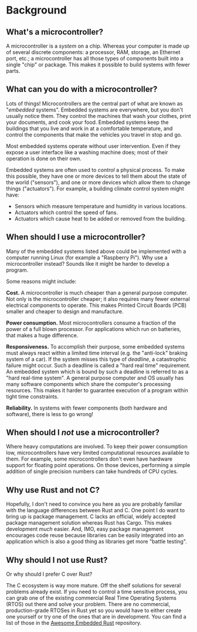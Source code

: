 # Background

## What's a microcontroller?

A microcontroller is a *system* on a chip. Whereas your computer is made up of several discrete
components: a processor, RAM, storage, an Ethernet port, etc.; a microcontroller has all those types
of components built into a single "chip" or package. This makes it possible to build systems with
fewer parts.

## What can you do with a microcontroller?

Lots of things! Microcontrollers are the central part of what are known as "*embedded* systems".
Embedded systems are everywhere, but you don't usually notice them. They control the machines that
wash your clothes, print your documents, and cook your food. Embedded systems keep the buildings
that you live and work in at a comfortable temperature, and control the components that make the
vehicles you travel in stop and go.

Most embedded systems operate without user intervention. Even if they expose a user interface like a
washing machine does; most of their operation is done on their own.

Embedded systems are often used to *control* a physical process. To make this possible, they have
one or more devices to tell them about the state of the world ("sensors"), and one or more
devices which allow them to change things ("actuators"). For example, a building climate control
system might have:

- Sensors which measure temperature and humidity in various locations.
- Actuators which control the speed of fans.
- Actuators which cause heat to be added or removed from the building.

## When should I use a microcontroller?

Many of the embedded systems listed above could be implemented with a computer running Linux (for
example a "Raspberry Pi"). Why use a microcontroller instead? Sounds like it might be harder to
develop a program.

Some reasons might include:

**Cost.** A microcontroller is much cheaper than a general purpose computer. Not only is the
microcontroller cheaper; it also requires many fewer external electrical components to operate.
This makes Printed Circuit Boards (PCB) smaller and cheaper to design and manufacture.

**Power consumption.** Most microcontrollers consume a fraction of the power of a full blown
processor. For applications which run on batteries, that makes a huge difference.

**Responsiveness.** To accomplish their purpose, some embedded systems must always react within a
limited time interval (e.g. the "anti-lock" braking system of a car). If the system misses this
type of *deadline*, a catastrophic failure might occur. Such a deadline is called a "hard real time"
requirement. An embedded system which is bound by such a deadline is referred to as a "hard
real-time system". A general purpose computer and OS usually has many software components which
share the computer's processing resources. This makes it harder to guarantee execution of a program
within tight time constraints.

**Reliability.** In systems with fewer components (both hardware and software), there is less to go
wrong!

## When should I *not* use a microcontroller?

Where heavy computations are involved. To keep their power consumption low, microcontrollers have
very limited computational resources available to them. For example, some microcontrollers don't
even have hardware support for floating point operations. On those devices, performing a simple
addition of single precision numbers can take hundreds of CPU cycles.

## Why use Rust and not C?

Hopefully, I don't need to convince you here as you are probably familiar with the language
differences between Rust and C. One point I do want to bring up is package management. C lacks an
official, widely accepted package management solution whereas Rust has Cargo. This makes development
*much* easier. And, IMO, easy package management encourages code reuse because libraries can be
easily integrated into an application which is also a good thing as libraries get more "battle
testing".

## Why should I not use Rust?

Or why should I prefer C over Rust?

The C ecosystem is way more mature. Off the shelf solutions for several problems already exist. If
you need to control a time sensitive process, you can grab one of the existing commercial Real Time
Operating Systems (RTOS) out there and solve your problem. There are no commercial, production-grade
RTOSes in Rust yet so you would have to either create one yourself or try one of the ones that are
in development. You can find a list of those in the [Awesome Embedded Rust] repository.

[Awesome Embedded Rust]: https://github.com/rust-embedded/awesome-embedded-rust#real-time-operating-system-rtos
